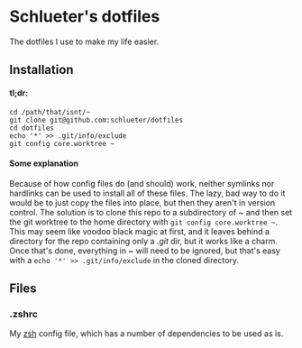 # Schlueter's dotfiles

The dotfiles I use to make my life easier.

## Installation

#### tl;dr: 

    cd /path/that/isnt/~
    git clone git@github.com:schlueter/dotfiles
    cd dotfiles
    echo '*' >> .git/info/exclude
    git config core.worktree ~

#### Some explanation

Because of how config files do (and should) work, neither symlinks nor hardlinks can be used to install all of these files. The lazy, bad way to do it would be to just copy the files into place, but then they aren't in version control. The solution is to clone this repo to a subdirectory of ~ and then set the git worktree to the home directory with `git config core.worktree ~`. This may seem like voodoo black magic at first, and it leaves behind a directory for the repo containing only a *.git* dir, but it works like a charm. Once that's done, everything in ~ will need to be ignored, but that's easy with a `echo '*' >> .git/info/exclude` in the cloned directory. 

## Files

### .zshrc

My [zsh](http://www.zsh.org/) config file, which has a number of dependencies to be used as is.
